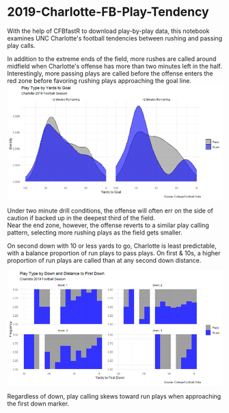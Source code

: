 # 2019-Charlotte-FB-Play-Tendency

With the help of CFBfastR to download play-by-play data, this notebook examines UNC Charlotte's football tendencies between rushing and passing play calls.

In addition to the extreme ends of the field, more rushes are called around midfield when Charlotte's offense has more than two minutes left in the half. 
Interestingly, more passing plays are called before the offense enters the red zone before favoring rushing plays approaching the goal line.   
![Yards-to-Goal](https://github.com/vermeer5/2019-Charlotte-FB-Play-Tendency/blob/90411f8a69e0bcddb2ed642ee750d01d1aaaa2f3/CLT%20Play%20Type%20by%20Yards%20to%20Goal.png)

Under two minute drill conditions, the offense will often err on the side of caution if backed up in the deepest third of the field.  
Near the end zone, however, the offense reverts to a similar play calling pattern, selecting more rushing plays as the field gets smaller.

On second down with 10 or less yards to go, Charlotte is least predictable, with a balance proportion of run plays to pass plays. 
On first & 10s, a higher proportion of run plays are called than at any second down distance. 

![Down & Distance](https://github.com/vermeer5/2019-Charlotte-FB-Play-Tendency/blob/3c610fb6ef3f8a997df9aefae13cf27255cddf43/CLT%20Play%20Type%20by%20Down%20and%20Distance.png)

Regardless of down, play calling skews toward run plays when approaching the first down marker.
